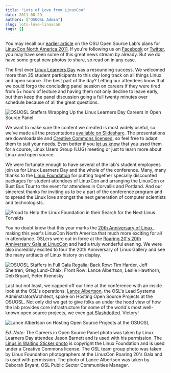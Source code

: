 ```yaml
---
title: "Lots of Love from LinuxCon"
date: 2011-08-29
authors: ["OSUOSL Admin"]
slug: lots-love-linuxcon
tags: []
---
```


You may recall our [earlier article](/blog) on the OSU Open Source Lab's plans for
[LinuxCon North America 2011](http://events.linuxfoundation.org/events/linuxcon). If you're following us on
[Facebook](https://www.facebook.com/OSUOSL) or [Twitter](http://twitter.com/osuosl), you may have seen some of this
great news stream by already. But we do have some great new photos to share, so read on in any case.

The first ever [Linux Learners Day](http://events.linuxfoundation.org/events/linuxcon/student-program) was a resounding
success. We welcomed more than 35 student participants to this day long track on all things Linux and open source. The
best part of the day? Letting our attendees know that we could forgo the concluding panel session on careers if they
were tired from 5+ hours of lecture and having them not only decline to leave early, but then keep the panel discussion
going a full twenty minutes over schedule because of all the great questions.

![OSUOSL Staffers Wrapping Up the Linux Learners Day Careers in Open Source Panel](/images/LLD_Panel.jpg)

We want to make sure the content we created is most widely useful, so we've made all the presentations
[available on Slideshare](http://www.slideshare.net/osuosl/presentations). The presentations are downloadable and
[Creative Commons licensed](http://creativecommons.org/licenses/by/3.0/), so feel free to adapt them to suit your needs.
Even better if you [let us know](http://osuosl.org/contact) that you used them for a course, Linux Users Group (LUG)
meeting or just to learn more about Linux and open source.

We were fortunate enough to have several of the lab's student employees join us for Linux Learners Day and the whole of
the conference. Many, many thanks to the [Linux Foundation](http://linuxfoundation.org/) for putting together specially
discounted packages for student attendees of LinuxCon and arranging the LinuxCon or Bust Bus Tour to the event for
attendees in Corvallis and Portland. And our sincerest thanks for inviting us to be a part of the conference program and
to spread the Linux love amongst the next generation of computer scientists and technologists.

![Proud to Help the Linux Foundation in their Search for the Next Linus Torvalds](/images/Linus_in_Waiting.jpg)

You no doubt know that this year marks the [20th Anniversary of Linux](http://www.linuxfoundation.org/20th/), making
this year's LinuxCon North America that much more exciting for all in attendance. OSLers were out in force at the
[Roaring 20's 20th Anniversary Gala at LinuxCon](http://events.linuxfoundation.org/events/linuxcon/social) and had a
truly wonderful evening. We were also incredibly excited to tour the 20th Anniversary of Linux Gallery and see the many
artifacts of Linux history on display.

![OSUOSL Staffers in Full Gala Regalia; Back Row: Tim Harder, Jeff Sheltren, Greg Lund-Chaix; Front Row: Lance Albertson, Leslie Hawthorn, Deb Bryant, Peter Krenesky](/images/OSL_Team_0.jpg)

Last but not least, we capped off our time at the conference with an inside look at the OSL's operations.
[Lance Albertson](http://twitter.com/ramereth), the OSL's Lead Systems Adminstrator/Architect, spoke on Hosting Open
Source Projects at the OSUOSL. Not only did we get to give folks an under the hood view of how the lab provides core
infrastructure for some of the world's most well-known open source projects, we even
[got Slashdotted](http://linux.slashdot.org/story/11/08/23/1655244/Inside-Oregon-State-Universitys-Open-Source-Lab).
Victory!

![Lance Albertson on Hosting Open Source Projects at the OSUOSL](/images/Lance_Talk.jpg)

_Ed. Note:_ The Careers in Open Source Panel photo was taken by Linux Learners Day attendee Jason Barnett and is used
with his permission. The
[Linus in Waiting Sticker photo](http://www.flickr.com/photos/13825348@N03/6073928054/in/set-72157627501854968/) is
copyright the Linux Foundation and is used under a Creative Commons license. The OSL team group photo was taken by Linux
Foundation photographers at the LinuxCon Roaring 20's Gala and is used with permission. The photo of Lance Albertson was
taken by Deborah Bryant, OSL Public Sector Communities Manager.
